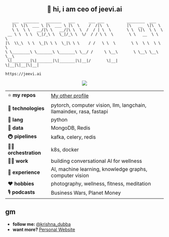 <h2 align="center">👋 hi, i am ceo of jeevi.ai</h2> 

```
   ___  _______   _______   ___      ___ ___          ________  ___     
   |\  \|\  ___ \ |\  ___ \ |\  \    /  /|\  \        |\   __  \|\  \    
   \ \  \ \   __/|\ \   __/|\ \  \  /  / | \  \       \ \  \|\  \ \  \   
 __ \ \  \ \  \_|/_\ \  \_|/_\ \  \/  / / \ \  \       \ \   __  \ \  \  
|\  \\_\  \ \  \_|\ \ \  \_|\ \ \    / /   \ \  \       \ \  \ \  \ \  \ 
\ \________\ \_______\ \_______\ \__/ /     \ \__\       \ \__\ \__\ \__\
 \|________|\|_______|\|_______|\|__|/       \|__|        \|__|\|__|\|__|
                                                                                                                                                  
https://jeevi.ai
```
<p align="center">
    <img src="https://tenor.com/WqfT.gif" align="center"/>
</p>

| | |
|---------------|-----|
| ⭐️ **my repos**   | [My other profile](https://github.com/krishnadubba)  |
| 🧠 **technologies**  | pytorch, computer vision, llm, langchain, llamaindex, rasa, fastapi |
| 💬 **lang**   | python |
| 💽 **data**    | MongoDB, Redis |
| 🚇 **pipelines** | kafka, celery, redis |
| 🧑‍🍳 **orchestration**    | k8s, docker |
| 👷‍♂️ **work**  | building conversational AI for wellness |
| 🌱 **experience**  | AI, machine learning, knowledge graphs, computer vision |
| ❤️ **hobbies** | photography, wellness, fitness, meditation |
| 🎙️ **podcasts** | Business Wars, Planet Money |



## gm

<ul>
  <li><b>follow me: </b> <a href="https://twitter.com/krishna_dubba" target="_blank">@krishna_dubba</a></li>
  <li><b>want more? </b> <a href="http://krishnadubba.info" target="_blank">Personal Website</a></li>
</ul>
